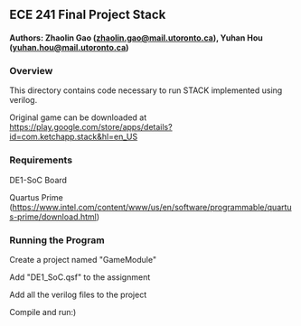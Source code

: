 ## ECE 241 Final Project Stack

#### Authors: Zhaolin Gao (zhaolin.gao@mail.utoronto.ca), Yuhan Hou (yuhan.hou@mail.utoronto.ca)

### Overview

This directory contains code necessary to run STACK implemented using verilog.

Original game can be downloaded at https://play.google.com/store/apps/details?id=com.ketchapp.stack&hl=en_US


### Requirements

DE1-SoC Board

Quartus Prime (https://www.intel.com/content/www/us/en/software/programmable/quartus-prime/download.html)

	
### Running the Program

Create a project named "GameModule"

Add "DE1_SoC.qsf" to the assignment

Add all the verilog files to the project

Compile and run:)





